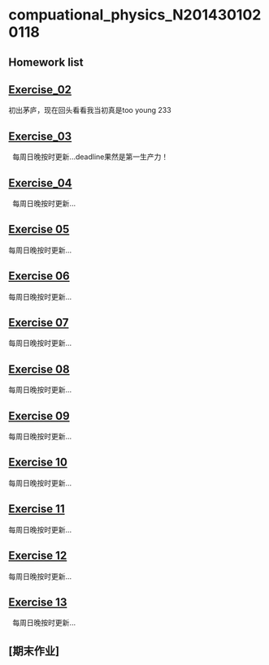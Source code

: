 # compuational_physics_N2014301020118
## Homework list 
## [Exercise_02](https://www.zybuluo.com/mdeditor#513366)
   初出茅庐，现在回头看看我当初真是too young  233
## [Exercise_03](https://www.zybuluo.com/XF/note/513375)
   每周日晚按时更新...deadline果然是第一生产力！
## [Exercise_04](https://www.zybuluo.com/mdeditor#525844)
   每周日晚按时更新...
## [Exercise 05](https://www.zybuluo.com/XF/note/534130) 
   每周日晚按时更新...
## [Exercise 06](https://www.zybuluo.com/XF/note/542456)
   每周日晚按时更新...
## [Exercise 07](https://www.zybuluo.com/XF/note/557965)
   每周日晚按时更新...
## [Exercise 08](https://www.zybuluo.com/XF/note/566009)
   每周日晚按时更新...
## [Exercise 09](https://www.zybuluo.com/XF/note/573715)
   每周日晚按时更新...
## [Exercise 10](https://www.zybuluo.com/XF/note/581826)
   每周日晚按时更新...
## [Exercise 11](https://www.zybuluo.com/XF/note/590038)
   每周日晚按时更新...
## [Exercise 12](https://www.zybuluo.com/XF/note/597889) 
   每周日晚按时更新...
## [Exercise 13](https://www.zybuluo.com/XF/note/605123)
   每周日晚按时更新...
## [期末作业]
